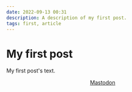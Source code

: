 ```yaml
---
date: 2022-09-13 00:31
description: A description of my first post.
tags: first, article
---
```

# My first post

My first post's text.

<p align="center">
    <a rel="me" href="https://hachyderm.io/@inspiredsoftware">Mastodon</a>
</p>
